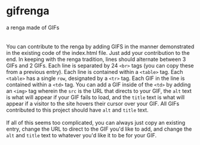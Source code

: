 # gifrenga
a renga made of GIFs
<br><br><br>
You can contribute to the renga by adding GIFS in the manner demonstrated in the existing code of the index.html file. Just add your contribution to the end. In keeping with the renga tradition, lines should alternate between 3 GIFs and 2 GIFs. Each line is separated by 24 `<br>` tags (you can copy these from a previous entry). Each line is contained within a `<table>` tag. Each `<table>` has a single `row`, designated by a `<tr>` tag. Each GIF in the line is contained within a `<td>` tag. You can add a GIF inside of the `<td>` by adding an `<img>` tag wherein the `src` is the URL that directs to your GIF, the `alt` text is what will appear if your GIF fails to load, and the `title` text is what will appear if a visitor to the site hovers their cursor over your GIF. All GIFs contributed to this project should have `alt` and `title` text.
<br><br>
If all of this seems too complicated, you can always just copy an existing entry, change the URL to direct to the GIF you'd like to add, and change the `alt` and `title` text to whatever you'd like it to be for your GIF.
